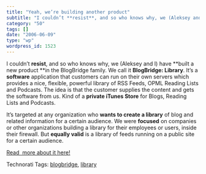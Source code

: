 ```yaml
---
title: "Yeah, we’re building another product"
subtitle: "I couldn’t **resist**, and so who knows why, we (Aleksey and I) have **built a new product **in the ..."
category: "50"
tags: []
date: "2006-06-09"
type: "wp"
wordpress_id: 1523
---
```

I couldn’t **resist**, and so who knows why, we (Aleksey and I) have **built a new product **in the BlogBridge family. We call it **BlogBridge: Library**. It’s a **software** application that customers can run on their own servers which provides a nice, flexible, powerful library of RSS Feeds, OPML Reading Lists and Podcasts. The idea is that the customer supplies the content and gets the software from us. Kind of a **private iTunes Store** for Blogs, Reading Lists and Podcasts.

It’s targeted at any organization who **wants to create a library** of blog and related information for a certain audience. We were **focused** on companies or other organizations building a library for their employees or users, inside their firewall. But **equally valid** is a library of feeds running on a public site for a certain audience. 

[Read  more about it here!](http://www.blogbridge.com/archives/2006/06/announcing_blog_2.php)

Technorati Tags: [blogbridge](http://www.technorati.com/tag/blogbridge), [library](http://www.technorati.com/tag/library)